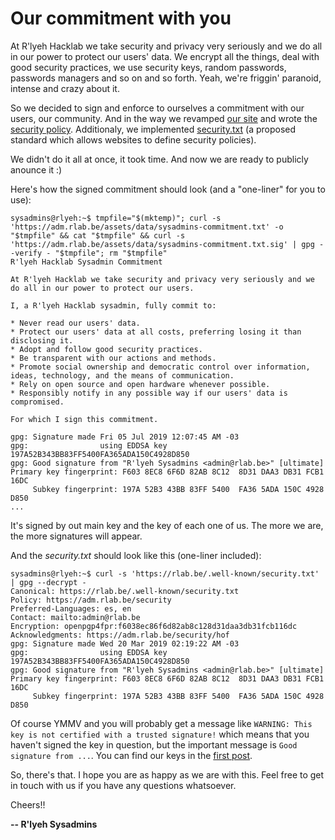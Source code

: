 # Our commitment with you

At R'lyeh Hacklab we take security and privacy very seriously and we do all in our power to protect our users' data. We encrypt all the things, deal with good security practices, we use security keys, random passwords, passwords managers and so on and so forth. Yeah, we're friggin' paranoid, intense and crazy about it.

So we decided to sign and enforce to ourselves a commitment with our users, our community. And in the way we revamped [our site](https://adm.rlab.be) and wrote the [security policy](https://adm.rlab.be/security). Additionaly, we implemented [security.txt](https://rlab.be/.well-known/security.txt) (a proposed standard which allows websites to define security policies).

We didn't do it all at once, it took time. And now we are ready to publicly anounce it :)

Here's how the signed commitment should look (and a "one-liner" for you to use):

```
sysadmins@rlyeh:~$ tmpfile="$(mktemp)"; curl -s 'https://adm.rlab.be/assets/data/sysadmins-commitment.txt' -o "$tmpfile" && cat "$tmpfile" && curl -s 'https://adm.rlab.be/assets/data/sysadmins-commitment.txt.sig' | gpg --verify - "$tmpfile"; rm "$tmpfile"
R'lyeh Hacklab Sysadmin Commitment

At R'lyeh Hacklab we take security and privacy very seriously and we do all in our power to protect our users.

I, a R'lyeh Hacklab sysadmin, fully commit to:

* Never read our users' data.
* Protect our users' data at all costs, preferring losing it than disclosing it.
* Adopt and follow good security practices.
* Be transparent with our actions and methods.
* Promote social ownership and democratic control over information, ideas, technology, and the means of communication.
* Rely on open source and open hardware whenever possible.
* Responsibly notify in any possible way if our users' data is compromised.

For which I sign this commitment.

gpg: Signature made Fri 05 Jul 2019 12:07:45 AM -03
gpg:                using EDDSA key 197A52B343BB83FF5400FA365ADA150C4928D850
gpg: Good signature from "R'lyeh Sysadmins <admin@rlab.be>" [ultimate]
Primary key fingerprint: F603 8EC8 6F6D 82AB 8C12  8D31 DAA3 DB31 FCB1 16DC
     Subkey fingerprint: 197A 52B3 43BB 83FF 5400  FA36 5ADA 150C 4928 D850
...
```

It's signed by out main key and the key of each one of us. The more we are, the more signatures will appear.

And the *security.txt* should look like this (one-liner included):

```
sysadmins@rlyeh:~$ curl -s 'https://rlab.be/.well-known/security.txt' | gpg --decrypt -
Canonical: https://rlab.be/.well-known/security.txt
Policy: https://adm.rlab.be/security
Preferred-Languages: es, en
Contact: mailto:admin@rlab.be
Encryption: openpgp4fpr:f6038ec86f6d82ab8c128d31daa3db31fcb116dc
Acknowledgments: https://adm.rlab.be/security/hof
gpg: Signature made Wed 20 Mar 2019 02:19:22 AM -03
gpg:                using EDDSA key 197A52B343BB83FF5400FA365ADA150C4928D850
gpg: Good signature from "R'lyeh Sysadmins <admin@rlab.be>" [ultimate]
Primary key fingerprint: F603 8EC8 6F6D 82AB 8C12  8D31 DAA3 DB31 FCB1 16DC
     Subkey fingerprint: 197A 52B3 43BB 83FF 5400  FA36 5ADA 150C 4928 D850
```

Of course YMMV and you will probably get a message like `WARNING: This key is not certified with a trusted signature!` which means that you haven't signed the key in question, but the important message is `Good signature from ...`. You can find our keys in the [first post](/post.html?id=20181009-about-us#who-you-gonna-call).

So, there's that. I hope you are as happy as we are with this. Feel free to get in touch with us if you have any questions whatsoever.

Cheers!!

**-- R'lyeh Sysadmins**

